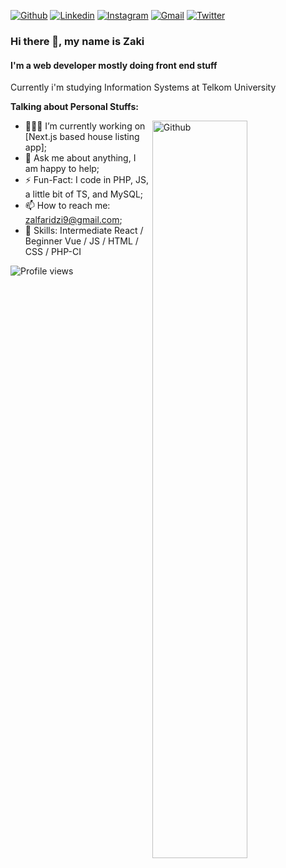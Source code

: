 [![Github](https://img.shields.io/badge/-Github-000?style=flat&logo=Github&logoColor=white)](https://github.com/zakialfaridzi)
[![Linkedin](https://img.shields.io/badge/-LinkedIn-blue?style=flat&logo=Linkedin&logoColor=white)](https://www.linkedin.com/in/zaki-al-faridzi-32b061162/)
[![Instagram](https://img.shields.io/badge/-Instagram-c13584?style=flat&labelColor=c13584&logo=instagram&logoColor=white)](https://www.instagram.com/zalfaridzii/)
[![Gmail](https://img.shields.io/badge/-Gmail-c14438?style=flat&logo=Gmail&logoColor=white)](mailto:zalfaridzi9@gmail.com)
[![Twitter](https://img.shields.io/twitter/follow/zalfaridzii)](https://www.twitter.com/zalfaridzii)

### Hi there 👋, my name is Zaki
#### I'm a web developer mostly doing front end stuff

Currently i'm studying Information Systems at Telkom University

**Talking about Personal Stuffs:**

<img width="55%" align="right" alt="Github" src="https://raw.githubusercontent.com/onimur/.github/master/.resources/git-header.svg" />

- 👨🏽‍💻 I’m currently working on [Next.js based house listing app];
- 💬 Ask me about anything, I am happy to help;
- ⚡️ Fun-Fact: I code in PHP, JS, a little bit of TS, and MySQL;
- 📫 How to reach me: zalfaridzi9@gmail.com;
- 🌱  Skills: Intermediate React / Beginner Vue / JS / HTML / CSS / PHP-CI


![Profile views](https://gpvc.arturio.dev/zakialfaridzi)  
